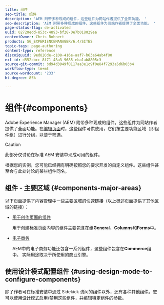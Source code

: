 ```yaml
---
title: 组件
seo-title: 组件
description: 'AEM 附带多种现成的组件，这些组件为网站作者提供了全面功能。 '
seo-description: 'AEM 附带多种现成的组件，这些组件为网站作者提供了全面功能。 '
page-status-flag: de-activated
uuid: 02720edd-853c-4893-bf28-0e7b018029ea
contentOwner: Chris Bohnert
products: SG_EXPERIENCEMANAGER/6.4/SITES
topic-tags: page-authoring
content-type: reference
discoiquuid: 9ed820de-c108-416e-aaf7-b63a64ab4f80
exl-id: d552cbcc-8f71-48a3-9685-eba1ab8805c3
source-git-commit: bd94d3949f0117aa3e1c9f0e84f7293a5d6b03b4
workflow-type: tm+mt
source-wordcount: '233'
ht-degree: 85%

---
```


# 组件{#components}

Adobe Experience Manager (AEM) 附带多种现成的组件，这些组件为网站作者提供了全面功能。在[编辑页面](/help/sites-classic-ui-authoring/classic-page-author-edit-content.md)时，这些组件可供使用，它们按主要功能区域（即组件组）进行分组，以便于筛选。

>[!CAUTION]
>
>此部分仅讨论在标准 AEM 安装中现成可用的组件。
>
>根据您的实例，您可能已经拥有明确按照您的要求开发的自定义组件。这些组件甚至会与此处讨论的某些组件同名。

## 组件 - 主要区域 {#components-major-areas}

以下页面提供了内容管理中一些主要区域的快速链接（以上概述页面提供了其他区域的链接）：

* [用于创作页面的组件](/help/sites-classic-ui-authoring/classic-page-author-edit-mode.md)

   用于创建标准页面内容的组件主要包含在组&#x200B;**General**、**Columns**&#x200B;和&#x200B;**Forms**&#x200B;中。

* [电子商务](/help/sites-administering/ecommerce.md)

   AEM中的电子商务功能还包含一系列组件，这些组件包含在&#x200B;**Commerce**&#x200B;组中。 实际用途取决于所使用的商业引擎。

## 使用设计模式配置组件 {#using-design-mode-to-configure-components}

除了作者可在标准安装中通过 Sidekick 访问的组件以外，还有各种其他组件。您可以使用[设计模式](/help/sites-classic-ui-authoring/classic-page-author-design-mode.md#enable-disable-components)启用/禁用这些组件，并编辑特定组件的参数。
